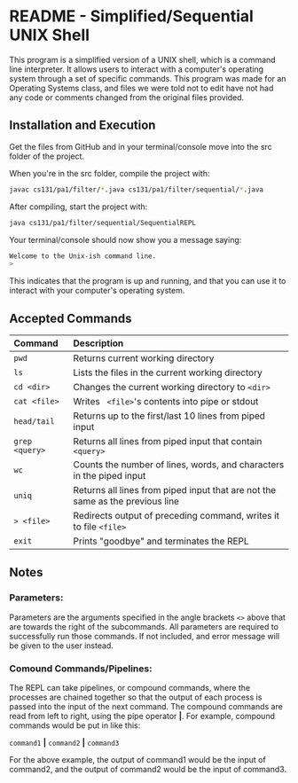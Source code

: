# README - Simplified/Sequential UNIX Shell 

This program is a simplified version of a UNIX shell, which is a command line interpreter. It allows users to interact with a computer's operating system through a set of specific commands. This program was made for an Operating Systems class, and files we were told not to edit have not had any code or comments changed from the original files provided. 

## Installation and Execution 

Get the files from GitHub and in your terminal/console move into the src folder of the project. 

When you're in the src folder, compile the project with: 
``` bash
javac cs131/pa1/filter/*.java cs131/pa1/filter/sequential/*.java 
```
After compiling, start the project with:
``` bash
java cs131/pa1/filter/sequential/SequentialREPL
```

Your terminal/console should now show you a message saying:
``` bash
Welcome to the Unix-ish command line.
> 
```

This indicates that the program is up and running, and that you can use it to interact with your computer's operating system. 

## Accepted Commands 

|  Command  |  Description  |
|:----------|:--------------|
| ``` pwd ``` |  Returns current working directory  |
| ``` ls ``` |  Lists the files in the current working directory  |
| ``` cd <dir> ``` |  Changes the current working directory to ``` <dir> ``` |
| ``` cat <file> ``` |  Writes ``` <file>```'s contents into pipe or stdout  |
| ``` head/tail ``` |  Returns up to the first/last 10 lines from piped input  |
| ``` grep <query> ``` |  Returns all lines from piped input that contain ``` <query> ``` |
| ``` wc ``` |  Counts the number of lines, words, and characters in the piped input  |
| ``` uniq ``` |  Returns all lines from piped input that are not the same as the previous line  |
| ``` > <file> ``` |  Redirects output of preceding command, writes it to file ``` <file> ```  |
| ``` exit ``` |  Prints "goodbye" and terminates the REPL  |

## Notes 

### Parameters: 

Parameters are the arguments specified in the angle brackets ``` <> ``` above that are towards the right of the subcommands. All parameters are required to successfully run those commands. If not included, and error message will be given to the user instead. 

### Comound Commands/Pipelines: 

The REPL can take pipelines, or compound commands, where the processes are chained together so that the output of each process is passed into the input of the next command. The compound commands are read from left to right, using the pipe operator **|**. For example, compound commands would be put in like this: 

``` command1 ``` **|** ``` command2 ``` **|** ``` command3 ```

For the above example, the output of command1 would be the input of command2, and the output of command2 would be the input of command3. 
